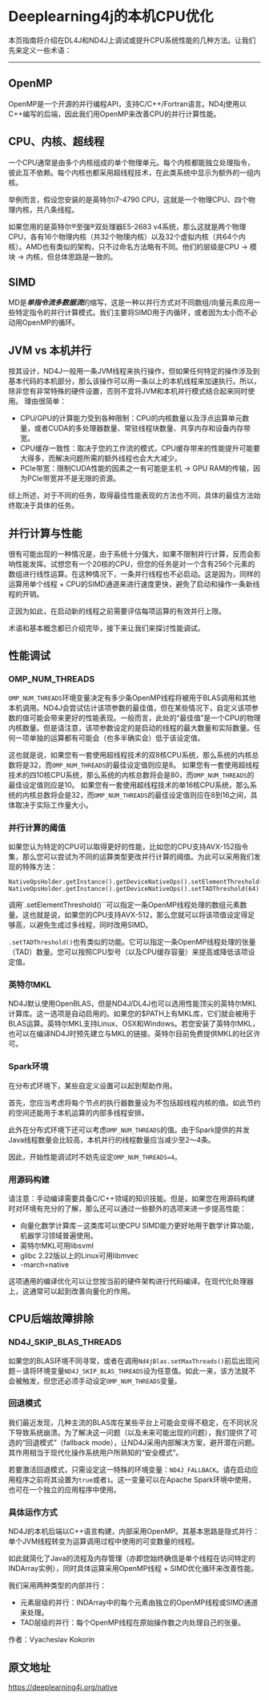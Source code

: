 # Deeplearning4j的本机CPU优化

本页指南将介绍在DL4J和ND4J上调试或提升CPU系统性能的几种方法。让我们先来定义一些术语：

---

## OpenMP
OpenMP是一个开源的并行编程API，支持C/C++/Fortran语言。ND4j使用以C++编写的后端，因此我们用OpenMP来改善CPU的并行计算性能。

## CPU、内核、超线程
一个CPU通常是由多个内核组成的单个物理单元。每个内核都能独立处理指令，彼此互不依赖。每个内核也都采用超线程技术，在此类系统中显示为额外的一组内核。

举例而言，假设您安装的是英特尔i7-4790 CPU，这就是一个物理CPU、四个物理内核，共八条线程。

如果您用的是英特尔®至强®双处理器E5-2683 v4系统，那么这就是两个物理CPU，各有16个物理内核（共32个物理内核）以及32个虚拟内核（共64个内核）。AMD也有类似的架构，只不过命名方法略有不同。他们的层级是CPU -> 模块 -> 内核，但总体思路是一致的。

## SIMD

MD是***单指令流多数据流***的缩写，这是一种以并行方式对不同数组/向量元素应用一些特定指令的并行计算模式。我们主要将SIMD用于内循环，或者因为太小而不必动用OpenMP的循环。

## JVM vs 本机并行
按其设计，ND4J一般用一条JVM线程来执行操作，但如果任何特定的操作涉及到基本代码的本机部分，那么该操作可以用一条以上的本机线程来加速执行。所以，除非您有非常特殊的硬件设置，否则不宜将JVM和本机并行模式结合起来同时使用。 理由很简单：

 - CPU/GPU的计算能力受到各种限制：CPU的内核数量以及浮点运算单元数量，或者CUDA的多处理器数量、常驻线程块数量、共享内存和设备内存带宽。
 - CPU缓存一致性：取决于您的工作流的模式，CPU缓存带来的性能提升可能要大得多，而解决问题所需的额外线程也会大大减少。
 - PCIe带宽：限制CUDA性能的因素之一有可能是主机 -> GPU RAM的传输，因为PCIe带宽并不是无限的资源。

综上所述，对于不同的任务，取得最佳性能表现的方法也不同，具体的最佳方法始终取决于具体的任务。


## 并行计算与性能
很有可能出现的一种情况是，由于系统十分强大，如果不限制并行计算，反而会影响性能发挥。试想您有一个20核的CPU，但您的任务是对一个含有256个元素的数组进行线性运算。在这种情况下，一条并行线程也不必启动。这是因为，同样的运算用单个线程 + CPU的SIMD通道来进行速度更快，避免了启动和操作一条新线程的开销。

正因为如此，在启动新的线程之前需要评估每项运算的有效并行上限。

术语和基本概念都已介绍完毕，接下来让我们来探讨性能调试。

## 性能调试

### OMP_NUM_THREADS
`OMP_NUM_THREADS`环境变量决定有多少条OpenMP线程将被用于BLAS调用和其他本机调用。ND4J会尝试估计该项参数的最佳值，但在某些情况下，自定义该项参数的值可能会带来更好的性能表现。一般而言，此处的“最佳值”是一个CPU的物理内核数量。但是请注意，该项参数设定的是启动的线程的最大数量和实际数量。任何一项单独的运算都有可能会（也多半确实会）低于该设定值。

这也就是说，如果您有一套使用超线程技术的双8核CPU系统，那么系统的内核总数将是32，而`OMP_NUM_THREADS`的最佳设定值则应是8。 如果您有一套使用超线程技术的四10核CPU系统，那么系统的内核总数将会是80，而`OMP_NUM_THREADS`的最佳设定值则应是10。 如果您有一套使用超线程技术的单16核CPU系统，那么系统的内核总数将会是32，而`OMP_NUM_THREADS`的最佳设定值则应在8到16之间，具体取决于实际工作量大小。

### 并行计算的阈值
如果您认为特定的CPU可以取得更好的性能，比如您的CPU支持AVX-152指令集，那么您可以尝试为不同的运算类型更改并行计算的阈值。为此可以采用我们发现的特殊方法：
```
NativeOpsHolder.getInstance().getDeviceNativeOps().setElementThreshold(16384)
NativeOpsHolder.getInstance().getDeviceNativeOps().setTADThreshold(64)
```

调用`.setElementThreshold()``可以指定一条OpenMP线程处理的数组元素数量。这也就是说，如果您的CPU支持AVX-512，那么您就可以将该项值设定得足够高，以避免生成过多线程，同时改用SIMD。

`.setTADThreshold()`也有类似的功能。它可以指定一条OpenMP线程处理的张量（TAD）数量。您可以按照CPU型号（以及CPU缓存容量）来提高或降低该项设定值。

### 英特尔MKL
ND4J默认使用OpenBLAS，但是ND4J/DL4J也可以选用性能顶尖的英特尔MKL计算库。这一选项是自动启用的。如果您的$PATH上有MKL库，它们就会被用于BLAS运算。英特尔MKL支持Linux、OSX和Windows。若您安装了英特尔MKL，也可以在编译ND4J时预先建立与MKL的链接。英特尔目前免费提供MKL的社区许可。

### Spark环境
在分布式环境下，某些自定义设置可以起到帮助作用。

首先，您应当考虑将每个节点的执行器数量设为不包括超线程内核的值。如此节约的空间还能用于本机运算的内部多线程安排。

此外在分布式环境下还可以考虑`OMP_NUM_THREADS`的值。由于Spark提供的并发Java线程数量会比较高，本机并行的线程数量应当减少至2～4条。

因此，开始性能调试时不妨先设定`OMP_NUM_THREADS=4`。

### 用源码构建
请注意：手动编译需要具备C/C++领域的知识技能。但是，如果您在用源码构建时对环境有充分的了解，那么还可以通过一些额外的选项来进一步提高性能：

 - 向量化数学计算库－这类库可以使CPU SIMD能力更好地用于数学计算功能，机器学习领域普遍使用。
 - 英特尔MKL可用libsvml
 - glibc 2.22版以上的Linux可用libmvec
 - -march=native

这项通用的编译优化可以让您按当前的硬件架构进行代码编译。在现代化处理器上，这通常可以起到改善向量化的作用。

## CPU后端故障排除

### ND4J_SKIP_BLAS_THREADS
如果您的BLAS环境不同寻常，或者在调用`Nd4jBlas.setMaxThreads()`前后出现问题－请将环境变量`ND4J_SKIP_BLAS_THREADS`设为任意值。如此一来，该方法就不会被触发，但您还必须手动设定`OMP_NUM_THREADS`变量。

### 回退模式
我们最近发现，几种主流的BLAS库在某些平台上可能会变得不稳定，在不同状况下导致系统崩溃。为了解决这一问题（以及未来可能出现的问题），我们提供了可选的“回退模式”（fallback mode），让ND4J采用内部解决方案，避开潜在问题。其作用相当于现代化操作系统用户所熟知的“安全模式”。

若要激活回退模式，只需设定这一特殊的环境变量：`ND4J_FALLBACK`。请在启动应用程序之前将其设置为`true`或者`1`。这一变量可以在Apache Spark环境中使用，也可在一个独立的应用程序中使用。

### 具体运作方式

ND4J的本机后端以C++语言构建，内部采用OpenMP。其基本思路是隐式并行：单个JVM线程转变为运算调用过程中使用的可变数量的线程。

如此就简化了Java的流程及内存管理（亦即您始终确信是单个线程在访问特定的INDArray实例），同时具体运算采用OpenMP线程 + SIMD优化循环来改善性能。

我们采用两种类型的内部并行：

 - 元素层级的并行：INDArray中的每个元素由独立的OpenMP线程或SIMD通道来处理。
 - TAD层级的并行：每个OpenMP线程在原始操作数之内处理自己的张量。

作者：Vyacheslav Kokorin


## 原文地址
https://deeplearning4j.org/native